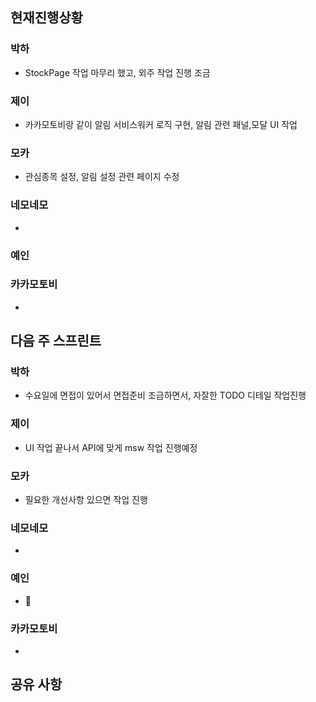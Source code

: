 
## 현재진행상황
### 박하
- StockPage 작업 마무리 했고, 외주 작업 진행 조금
### 제이
- 카카모토비랑 같이 알림 서비스워커 로직 구현, 알림 관련 패널,모달 UI 작업
### 모카
- 관심종목 설정, 알림 설정 관련 페이지 수정
### 네모네모
- 
### 예인

### 카카모토비
- 

## 다음 주 스프린트
### 박하
- 수요일에 면접이 있어서 면접준비 조금하면서, 자잘한 TODO 디테일 작업진행
### 제이
- UI 작업 끝나서 API에 맞게 msw 작업 진행예정 
### 모카
- 필요한 개선사항 있으면 작업 진행
### 네모네모
- 
### 예인
- 
### 카카모토비
- 

## 공유 사항